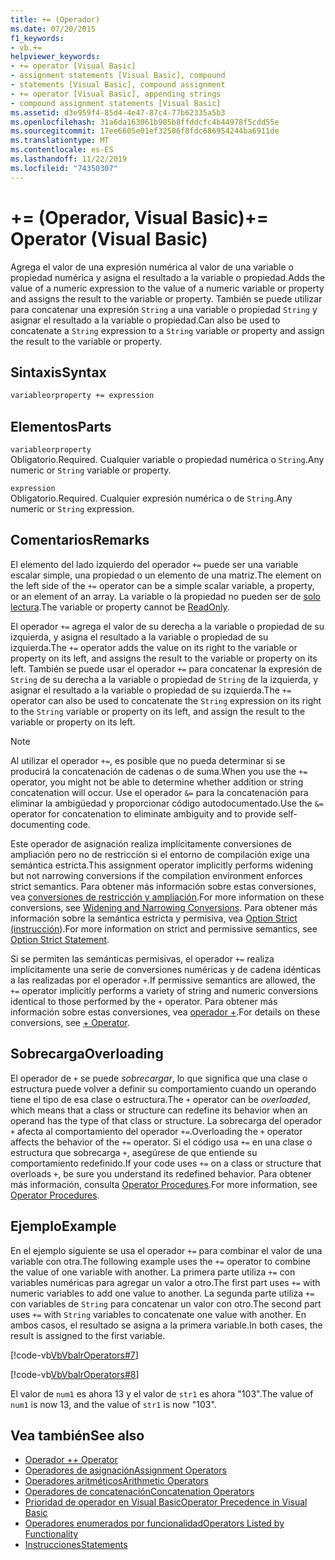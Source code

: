 ```yaml
---
title: += (Operador)
ms.date: 07/20/2015
f1_keywords:
- vb.+=
helpviewer_keywords:
- += operator [Visual Basic]
- assignment statements [Visual Basic], compound
- statements [Visual Basic], compound assignment
- += operator [Visual Basic], appending strings
- compound assignment statements [Visual Basic]
ms.assetid: d3e959f4-85d4-4e47-87c4-77b62335a5b3
ms.openlocfilehash: 31a6da163061b905b8ffddcfc4b44978f5cdd55e
ms.sourcegitcommit: 17ee6605e01ef32506f8fdc686954244ba6911de
ms.translationtype: MT
ms.contentlocale: es-ES
ms.lasthandoff: 11/22/2019
ms.locfileid: "74350307"
---
```

# <a name="-operator-visual-basic"></a><span data-ttu-id="8a222-102">+= (Operador, Visual Basic)</span><span class="sxs-lookup"><span data-stu-id="8a222-102">+= Operator (Visual Basic)</span></span>
<span data-ttu-id="8a222-103">Agrega el valor de una expresión numérica al valor de una variable o propiedad numérica y asigna el resultado a la variable o propiedad.</span><span class="sxs-lookup"><span data-stu-id="8a222-103">Adds the value of a numeric expression to the value of a numeric variable or property and assigns the result to the variable or property.</span></span> <span data-ttu-id="8a222-104">También se puede utilizar para concatenar una expresión `String` a una variable o propiedad `String` y asignar el resultado a la variable o propiedad.</span><span class="sxs-lookup"><span data-stu-id="8a222-104">Can also be used to concatenate a `String` expression to a `String` variable or property and assign the result to the variable or property.</span></span>  
  
## <a name="syntax"></a><span data-ttu-id="8a222-105">Sintaxis</span><span class="sxs-lookup"><span data-stu-id="8a222-105">Syntax</span></span>  
  
```vb  
variableorproperty += expression  
```  
  
## <a name="parts"></a><span data-ttu-id="8a222-106">Elementos</span><span class="sxs-lookup"><span data-stu-id="8a222-106">Parts</span></span>  
 `variableorproperty`  
 <span data-ttu-id="8a222-107">Obligatorio.</span><span class="sxs-lookup"><span data-stu-id="8a222-107">Required.</span></span> <span data-ttu-id="8a222-108">Cualquier variable o propiedad numérica o `String`.</span><span class="sxs-lookup"><span data-stu-id="8a222-108">Any numeric or `String` variable or property.</span></span>  
  
 `expression`  
 <span data-ttu-id="8a222-109">Obligatorio.</span><span class="sxs-lookup"><span data-stu-id="8a222-109">Required.</span></span> <span data-ttu-id="8a222-110">Cualquier expresión numérica o de `String`.</span><span class="sxs-lookup"><span data-stu-id="8a222-110">Any numeric or `String` expression.</span></span>  
  
## <a name="remarks"></a><span data-ttu-id="8a222-111">Comentarios</span><span class="sxs-lookup"><span data-stu-id="8a222-111">Remarks</span></span>  
 <span data-ttu-id="8a222-112">El elemento del lado izquierdo del operador `+=` puede ser una variable escalar simple, una propiedad o un elemento de una matriz.</span><span class="sxs-lookup"><span data-stu-id="8a222-112">The element on the left side of the `+=` operator can be a simple scalar variable, a property, or an element of an array.</span></span> <span data-ttu-id="8a222-113">La variable o la propiedad no pueden ser de [solo lectura](../../../visual-basic/language-reference/modifiers/readonly.md).</span><span class="sxs-lookup"><span data-stu-id="8a222-113">The variable or property cannot be [ReadOnly](../../../visual-basic/language-reference/modifiers/readonly.md).</span></span>  
  
 <span data-ttu-id="8a222-114">El operador `+=` agrega el valor de su derecha a la variable o propiedad de su izquierda, y asigna el resultado a la variable o propiedad de su izquierda.</span><span class="sxs-lookup"><span data-stu-id="8a222-114">The `+=` operator adds the value on its right to the variable or property on its left, and assigns the result to the variable or property on its left.</span></span> <span data-ttu-id="8a222-115">También se puede usar el operador `+=` para concatenar la expresión de `String` de su derecha a la variable o propiedad de `String` de la izquierda, y asignar el resultado a la variable o propiedad de su izquierda.</span><span class="sxs-lookup"><span data-stu-id="8a222-115">The `+=` operator can also be used to concatenate the `String` expression on its right to the `String` variable or property on its left, and assign the result to the variable or property on its left.</span></span>  
  
> [!NOTE]
> <span data-ttu-id="8a222-116">Al utilizar el operador `+=`, es posible que no pueda determinar si se producirá la concatenación de cadenas o de suma.</span><span class="sxs-lookup"><span data-stu-id="8a222-116">When you use the `+=` operator, you might not be able to determine whether addition or string concatenation will occur.</span></span> <span data-ttu-id="8a222-117">Use el operador `&=` para la concatenación para eliminar la ambigüedad y proporcionar código autodocumentado.</span><span class="sxs-lookup"><span data-stu-id="8a222-117">Use the `&=` operator for concatenation to eliminate ambiguity and to provide self-documenting code.</span></span>  
  
 <span data-ttu-id="8a222-118">Este operador de asignación realiza implícitamente conversiones de ampliación pero no de restricción si el entorno de compilación exige una semántica estricta.</span><span class="sxs-lookup"><span data-stu-id="8a222-118">This assignment operator implicitly performs widening but not narrowing conversions if the compilation environment enforces strict semantics.</span></span> <span data-ttu-id="8a222-119">Para obtener más información sobre estas conversiones, vea [conversiones de restricción y ampliación](../../../visual-basic/programming-guide/language-features/data-types/widening-and-narrowing-conversions.md).</span><span class="sxs-lookup"><span data-stu-id="8a222-119">For more information on these conversions, see [Widening and Narrowing Conversions](../../../visual-basic/programming-guide/language-features/data-types/widening-and-narrowing-conversions.md).</span></span> <span data-ttu-id="8a222-120">Para obtener más información sobre la semántica estricta y permisiva, vea [Option Strict (instrucción](../../../visual-basic/language-reference/statements/option-strict-statement.md)).</span><span class="sxs-lookup"><span data-stu-id="8a222-120">For more information on strict and permissive semantics, see [Option Strict Statement](../../../visual-basic/language-reference/statements/option-strict-statement.md).</span></span>  
  
 <span data-ttu-id="8a222-121">Si se permiten las semánticas permisivas, el operador `+=` realiza implícitamente una serie de conversiones numéricas y de cadena idénticas a las realizadas por el operador `+`.</span><span class="sxs-lookup"><span data-stu-id="8a222-121">If permissive semantics are allowed, the `+=` operator implicitly performs a variety of string and numeric conversions identical to those performed by the `+` operator.</span></span> <span data-ttu-id="8a222-122">Para obtener más información sobre estas conversiones, vea [operador +](../../../visual-basic/language-reference/operators/addition-operator.md).</span><span class="sxs-lookup"><span data-stu-id="8a222-122">For details on these conversions, see [+ Operator](../../../visual-basic/language-reference/operators/addition-operator.md).</span></span>  
  
## <a name="overloading"></a><span data-ttu-id="8a222-123">Sobrecarga</span><span class="sxs-lookup"><span data-stu-id="8a222-123">Overloading</span></span>  
 <span data-ttu-id="8a222-124">El operador de `+` se puede *sobrecargar*, lo que significa que una clase o estructura puede volver a definir su comportamiento cuando un operando tiene el tipo de esa clase o estructura.</span><span class="sxs-lookup"><span data-stu-id="8a222-124">The `+` operator can be *overloaded*, which means that a class or structure can redefine its behavior when an operand has the type of that class or structure.</span></span> <span data-ttu-id="8a222-125">La sobrecarga del operador `+` afecta al comportamiento del operador `+=`.</span><span class="sxs-lookup"><span data-stu-id="8a222-125">Overloading the `+` operator affects the behavior of the `+=` operator.</span></span> <span data-ttu-id="8a222-126">Si el código usa `+=` en una clase o estructura que sobrecarga `+`, asegúrese de que entiende su comportamiento redefinido.</span><span class="sxs-lookup"><span data-stu-id="8a222-126">If your code uses `+=` on a class or structure that overloads `+`, be sure you understand its redefined behavior.</span></span> <span data-ttu-id="8a222-127">Para obtener más información, consulta [Operator Procedures](../../../visual-basic/programming-guide/language-features/procedures/operator-procedures.md).</span><span class="sxs-lookup"><span data-stu-id="8a222-127">For more information, see [Operator Procedures](../../../visual-basic/programming-guide/language-features/procedures/operator-procedures.md).</span></span>  
  
## <a name="example"></a><span data-ttu-id="8a222-128">Ejemplo</span><span class="sxs-lookup"><span data-stu-id="8a222-128">Example</span></span>  
 <span data-ttu-id="8a222-129">En el ejemplo siguiente se usa el operador `+=` para combinar el valor de una variable con otra.</span><span class="sxs-lookup"><span data-stu-id="8a222-129">The following example uses the `+=` operator to combine the value of one variable with another.</span></span> <span data-ttu-id="8a222-130">La primera parte utiliza `+=` con variables numéricas para agregar un valor a otro.</span><span class="sxs-lookup"><span data-stu-id="8a222-130">The first part uses `+=` with numeric variables to add one value to another.</span></span> <span data-ttu-id="8a222-131">La segunda parte utiliza `+=` con variables de `String` para concatenar un valor con otro.</span><span class="sxs-lookup"><span data-stu-id="8a222-131">The second part uses `+=` with `String` variables to concatenate one value with another.</span></span> <span data-ttu-id="8a222-132">En ambos casos, el resultado se asigna a la primera variable.</span><span class="sxs-lookup"><span data-stu-id="8a222-132">In both cases, the result is assigned to the first variable.</span></span>  
  
 [!code-vb[VbVbalrOperators#7](~/samples/snippets/visualbasic/VS_Snippets_VBCSharp/VbVbalrOperators/VB/Class1.vb#7)]  
  
 [!code-vb[VbVbalrOperators#8](~/samples/snippets/visualbasic/VS_Snippets_VBCSharp/VbVbalrOperators/VB/Class1.vb#8)]  
  
 <span data-ttu-id="8a222-133">El valor de `num1` es ahora 13 y el valor de `str1` es ahora "103".</span><span class="sxs-lookup"><span data-stu-id="8a222-133">The value of `num1` is now 13, and the value of `str1` is now "103".</span></span>  
  
## <a name="see-also"></a><span data-ttu-id="8a222-134">Vea también</span><span class="sxs-lookup"><span data-stu-id="8a222-134">See also</span></span>

- [<span data-ttu-id="8a222-135">Operador +</span><span class="sxs-lookup"><span data-stu-id="8a222-135">+ Operator</span></span>](../../../visual-basic/language-reference/operators/addition-operator.md)
- [<span data-ttu-id="8a222-136">Operadores de asignación</span><span class="sxs-lookup"><span data-stu-id="8a222-136">Assignment Operators</span></span>](../../../visual-basic/language-reference/operators/assignment-operators.md)
- [<span data-ttu-id="8a222-137">Operadores aritméticos</span><span class="sxs-lookup"><span data-stu-id="8a222-137">Arithmetic Operators</span></span>](../../../visual-basic/language-reference/operators/arithmetic-operators.md)
- [<span data-ttu-id="8a222-138">Operadores de concatenación</span><span class="sxs-lookup"><span data-stu-id="8a222-138">Concatenation Operators</span></span>](../../../visual-basic/language-reference/operators/concatenation-operators.md)
- [<span data-ttu-id="8a222-139">Prioridad de operador en Visual Basic</span><span class="sxs-lookup"><span data-stu-id="8a222-139">Operator Precedence in Visual Basic</span></span>](../../../visual-basic/language-reference/operators/operator-precedence.md)
- [<span data-ttu-id="8a222-140">Operadores enumerados por funcionalidad</span><span class="sxs-lookup"><span data-stu-id="8a222-140">Operators Listed by Functionality</span></span>](../../../visual-basic/language-reference/operators/operators-listed-by-functionality.md)
- [<span data-ttu-id="8a222-141">Instrucciones</span><span class="sxs-lookup"><span data-stu-id="8a222-141">Statements</span></span>](../../../visual-basic/programming-guide/language-features/statements.md)
